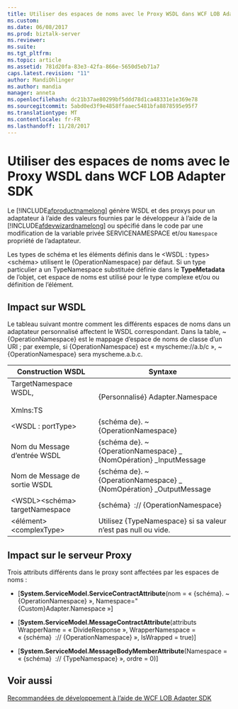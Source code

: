 ```yaml
---
title: Utiliser des espaces de noms avec le Proxy WSDL dans WCF LOB Adapter SDK | Documents Microsoft
ms.custom: 
ms.date: 06/08/2017
ms.prod: biztalk-server
ms.reviewer: 
ms.suite: 
ms.tgt_pltfrm: 
ms.topic: article
ms.assetid: 781d20fa-83e3-42fa-866e-5650d5eb71a7
caps.latest.revision: "11"
author: MandiOhlinger
ms.author: mandia
manager: anneta
ms.openlocfilehash: dc21b37ae80299bf5ddd78d1ca48331e1e369e78
ms.sourcegitcommit: 5abd0ed3f9e4858ffaaec5481bfa8878595e95f7
ms.translationtype: MT
ms.contentlocale: fr-FR
ms.lasthandoff: 11/28/2017
---
```

# <a name="use-namespaces-with-the-wsdl-proxy-in-the-wcf-lob-adapter-sdk"></a>Utiliser des espaces de noms avec le Proxy WSDL dans WCF LOB Adapter SDK
Le [!INCLUDE[afproductnamelong](../../includes/afproductnamelong-md.md)] génère WSDL et des proxys pour un adaptateur à l’aide des valeurs fournies par le développeur à l’aide de la [!INCLUDE[afdevwizardnamelong](../../includes/afdevwizardnamelong-md.md)] ou spécifié dans le code par une modification de la variable privée SERVICENAMESPACE et/ou `Namespace` propriété de l’adaptateur.  
  
 Les types de schéma et les éléments définis dans le \<WSDL : types\>\<schéma\> utilisent le {OperationNamespace} par défaut. Si un type particulier a un TypeNamespace substituée définie dans le **TypeMetadata** de l’objet, cet espace de noms est utilisé pour le type complexe et/ou ou définition de l’élément.  
  
## <a name="impact-on-wsdl"></a>Impact sur WSDL  
 Le tableau suivant montre comment les différents espaces de noms dans un adaptateur personnalisé affectent le WSDL correspondant. Dans la table, ~ {OperationNamespace} est le mappage d’espace de noms de classe d’un URI ; par exemple, si {OperationNamespace} est « myscheme://a.b/c », ~ {OperationNamespace} sera myscheme.a.b.c.  
  
|Construction WSDL|Syntaxe|  
|--------------------|------------|  
|TargetNamespace WSDL,<br /><br /> Xmlns:TS|{Personnalisé} Adapter.Namespace|  
|\<WSDL : portType\>|{schéma de}. ~ {OperationNamespace}|  
|Nom du Message d’entrée WSDL|{schéma de}. ~ {OperationNamespace} _ {NomOpération} _InputMessage|  
|Nom de Message de sortie WSDL|{schéma de}. ~ {OperationNamespace} _ {NomOpération} _OutputMessage|  
|\<WSDL\>\<schéma\> targetNamespace|{schéma}  :// {OperationNamespace}|  
|\<élément\>\<complexType\>|Utilisez {TypeNamespace} si sa valeur n’est pas null ou vide.|  
  
## <a name="impact-on-proxy"></a>Impact sur le serveur Proxy  
 Trois attributs différents dans le proxy sont affectées par les espaces de noms :  
  
-   [**System.ServiceModel.ServiceContractAttribute**(nom = « {schéma}. ~ {OperationNamespace} », Namespace="{Custom}Adapter.Namespace »]  
  
-   [**System.ServiceModel.MessageContractAttribute**(attributs WrapperName = « DivideResponse », WrapperNamespace = « {schéma}  :// {OperationNamespace} », IsWrapped = true)]  
  
-   [**System.ServiceModel.MessageBodyMemberAttribute**(Namespace = « {schéma}  :// {TypeNamespace} », ordre = 0)]  
  
## <a name="see-also"></a>Voir aussi  
 [Recommandées de développement à l’aide de WCF LOB Adapter SDK](../../adapters-and-accelerators/wcf-lob-adapter-sdk/development-best-practices-using-the-wcf-lob-adapter-sdk.md)